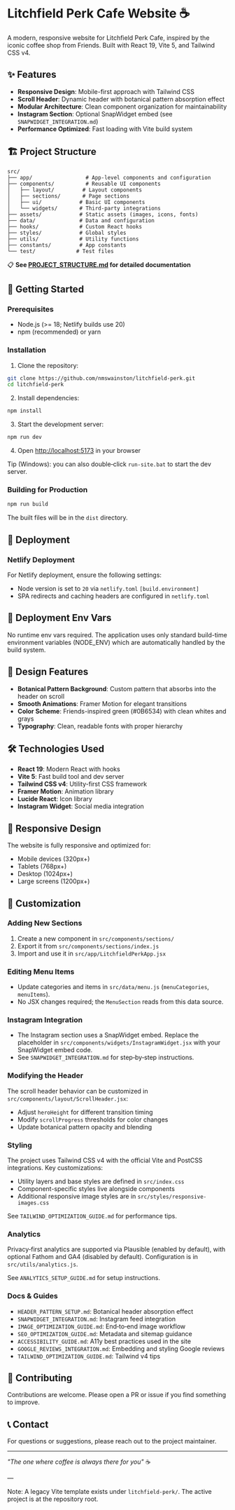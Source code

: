 # Litchfield Perk Cafe Website ☕

A modern, responsive website for Litchfield Perk Cafe, inspired by the iconic coffee shop from Friends. Built with React 19, Vite 5, and Tailwind CSS v4.

## ✨ Features

- **Responsive Design**: Mobile-first approach with Tailwind CSS
- **Scroll Header**: Dynamic header with botanical pattern absorption effect
- **Modular Architecture**: Clean component organization for maintainability
- **Instagram Section**: Optional SnapWidget embed (see `SNAPWIDGET_INTEGRATION.md`)
- **Performance Optimized**: Fast loading with Vite build system

## 🏗️ Project Structure

```
src/
├── app/                 # App-level components and configuration
├── components/          # Reusable UI components
│   ├── layout/         # Layout components
│   ├── sections/       # Page sections
│   ├── ui/            # Basic UI components
│   └── widgets/       # Third-party integrations
├── assets/            # Static assets (images, icons, fonts)
├── data/              # Data and configuration
├── hooks/             # Custom React hooks
├── styles/            # Global styles
├── utils/             # Utility functions
├── constants/         # App constants
└── test/             # Test files
```

📋 **See [PROJECT_STRUCTURE.md](./PROJECT_STRUCTURE.md) for detailed documentation**

## 🚀 Getting Started

### Prerequisites

- Node.js (>= 18; Netlify builds use 20)
- npm (recommended) or yarn

### Installation

1. Clone the repository:

```bash
git clone https://github.com/nmswainston/litchfield-perk.git
cd litchfield-perk
```

2. Install dependencies:

```bash
npm install
```

3. Start the development server:

```bash
npm run dev
```

4. Open [http://localhost:5173](http://localhost:5173) in your browser

Tip (Windows): you can also double‑click `run-site.bat` to start the dev server.

### Building for Production

```bash
npm run build
```

The built files will be in the `dist` directory.

## 🚀 Deployment

### Netlify Deployment

For Netlify deployment, ensure the following settings:

- Node version is set to `20` via `netlify.toml` `[build.environment]`
- SPA redirects and caching headers are configured in `netlify.toml`

## 🔧 Deployment Env Vars

No runtime env vars required. The application uses only standard build-time environment variables (NODE_ENV) which are automatically handled by the build system.

## 🎨 Design Features

- **Botanical Pattern Background**: Custom pattern that absorbs into the header on scroll
- **Smooth Animations**: Framer Motion for elegant transitions
- **Color Scheme**: Friends-inspired green (#0B6534) with clean whites and grays
- **Typography**: Clean, readable fonts with proper hierarchy

## 🛠️ Technologies Used

- **React 19**: Modern React with hooks
- **Vite 5**: Fast build tool and dev server
- **Tailwind CSS v4**: Utility-first CSS framework
- **Framer Motion**: Animation library
- **Lucide React**: Icon library
- **Instagram Widget**: Social media integration

## 📱 Responsive Design

The website is fully responsive and optimized for:

- Mobile devices (320px+)
- Tablets (768px+)
- Desktop (1024px+)
- Large screens (1200px+)

## 🔧 Customization

### Adding New Sections

1. Create a new component in `src/components/sections/`
2. Export it from `src/components/sections/index.js`
3. Import and use it in `src/app/LitchfieldPerkApp.jsx`

### Editing Menu Items

- Update categories and items in `src/data/menu.js` (`menuCategories`, `menuItems`).
- No JSX changes required; the `MenuSection` reads from this data source.

### Instagram Integration

- The Instagram section uses a SnapWidget embed. Replace the placeholder in `src/components/widgets/InstagramWidget.jsx` with your SnapWidget embed code.
- See `SNAPWIDGET_INTEGRATION.md` for step‑by‑step instructions.

### Modifying the Header

The scroll header behavior can be customized in `src/components/layout/ScrollHeader.jsx`:

- Adjust `heroHeight` for different transition timing
- Modify `scrollProgress` thresholds for color changes
- Update botanical pattern opacity and blending

### Styling

The project uses Tailwind CSS v4 with the official Vite and PostCSS integrations. Key customizations:

- Utility layers and base styles are defined in `src/index.css`
- Component-specific styles live alongside components
- Additional responsive image styles are in `src/styles/responsive-images.css`

See `TAILWIND_OPTIMIZATION_GUIDE.md` for performance tips.

### Analytics

Privacy‑first analytics are supported via Plausible (enabled by default), with optional Fathom and GA4 (disabled by default). Configuration is in `src/utils/analytics.js`.

See `ANALYTICS_SETUP_GUIDE.md` for setup instructions.

### Docs & Guides

- `HEADER_PATTERN_SETUP.md`: Botanical header absorption effect
- `SNAPWIDGET_INTEGRATION.md`: Instagram feed integration
- `IMAGE_OPTIMIZATION_GUIDE.md`: End‑to‑end image workflow
- `SEO_OPTIMIZATION_GUIDE.md`: Metadata and sitemap guidance
- `ACCESSIBILITY_GUIDE.md`: A11y best practices used in the site
- `GOOGLE_REVIEWS_INTEGRATION.md`: Embedding and styling Google reviews
- `TAILWIND_OPTIMIZATION_GUIDE.md`: Tailwind v4 tips

## 🤝 Contributing

Contributions are welcome. Please open a PR or issue if you find something to improve.

## 📞 Contact

For questions or suggestions, please reach out to the project maintainer.

---

_"The one where coffee is always there for you"_ ☕

—

Note: A legacy Vite template exists under `litchfield-perk/`. The active project is at the repository root.
